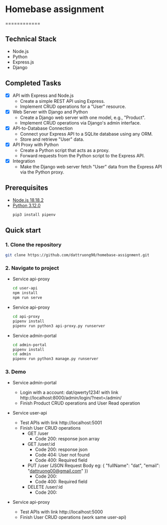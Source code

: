 # Homebase assignment

============

## Technical Stack

- Node.js
- Python
- Express.js
- Django

## Completed Tasks

- [x] API with Express and Node.js 
    - Create a simple REST API using Express.
    - Implement CRUD operations for a "User" resource.
- [x] Web Server with Django and Python
    - Create a Django web server with one model, e.g., "Product".
    - Implement CRUD operations via Django's admin interface.
- [x] API-to-Database Connection
    - Connect your Express API to a SQLite database using any ORM.
    - Store and retrieve "User" data.
- [x] API Proxy with Python
    - Create a Python script that acts as a proxy.
    - Forward requests from the Python script to the Express API.
- [x] Integration
    - Make the Django web server fetch "User" data from the Express API via the Python proxy.


## Prerequisites

- [Node.js 18.18.2](https://www.npmjs.com/package/firebase-tools)
- [Python 3.12.0](https://www.python.org/downloads/)
    ```bash
    pip3 install pipenv
    ```

## Quick start

### 1. Clone the repository

```bash
git clone https://github.com/dattruong90/homebase-assignment.git
```

### 2. Navigate to project

- Service api-proxy
    ```bash
    cd user-api
    npm install
    npm run serve
    ```
- Service api-proxy
    ```bash
    cd api-proxy
    pipenv install
    pipenv run python3 api-proxy.py runserver 
    ```
- Service admin-portal
    ```bash
    cd admin-portal
    pipenv install
    cd admin
    pipenv run python3 manage.py runserver 
    ```

### 3. Demo

- Service admin-portal
    - Login with a account: dat/qwerty1234! with link http://localhost:8000/admin/login/?next=/admin/
    - Finish Product CRUD operations and User Read operation 

- Service user-api
    - Test APIs with link http://localhost:5001
    - Finish User CRUD operations
        - GET /user
            - Code 200: response json array
        - GET /user/:id
            - Code 200: response json
            - Code 404: User not found
            - Code 400: Required field
        - PUT /user (JSON Request Body eg: {
                "fullName": "dat",
                "email": "dattruong00@gmail.com"
            })
            - Code 200:
            - Code 400: Required field
        - DELETE /user/:id
            - Code 200:
- Service api-proxy
    - Test APIs with link http://localhost:5000
    - Finish User CRUD operations (work same user-api)